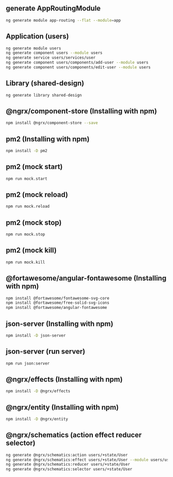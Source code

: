 ## generate AppRoutingModule

```sh
ng generate module app-routing --flat --module=app
```

## Application (users)

```sh
ng generate module users
ng generate component users --module users
ng generate service users/services/user
ng generate component users/components/add-user --module users
ng generate component users/components/edit-user --module users
```

## Library (shared-design)

```sh
ng generate library shared-design
```

## @ngrx/component-store (Installing with npm)

```sh
npm install @ngrx/component-store --save
```

## pm2 (Installing with npm)

```sh
npm install -D pm2
```

## pm2 (mock start)

```sh
npm run mock.start
```

## pm2 (mock reload)

```sh
npm run mock.reload
```

## pm2 (mock stop)

```sh
npm run mock.stop
```

## pm2 (mock kill)

```sh
npm run mock.kill
```

## @fortawesome/angular-fontawesome (Installing with npm)

```sh
npm install @fortawesome/fontawesome-svg-core
npm install @fortawesome/free-solid-svg-icons
npm install @fortawesome/angular-fontawesome
```

## json-server (Installing with npm)

```sh
npm install -D json-server
```

## json-server (run server)

```sh
npm run json:server
```

## @ngrx/effects (Installing with npm)

```sh
npm install -D @ngrx/effects
```

## @ngrx/entity (Installing with npm)

```sh
npm install -D @ngrx/entity
```

## @ngrx/schematics (action effect reducer selector)

```sh
ng generate @ngrx/schematics:action users/+state/User
ng generate @ngrx/schematics:effect users/+state/User --module users/users.module.ts
ng generate @ngrx/schematics:reducer users/+state/User
ng generate @ngrx/schematics:selector users/+state/User
```
